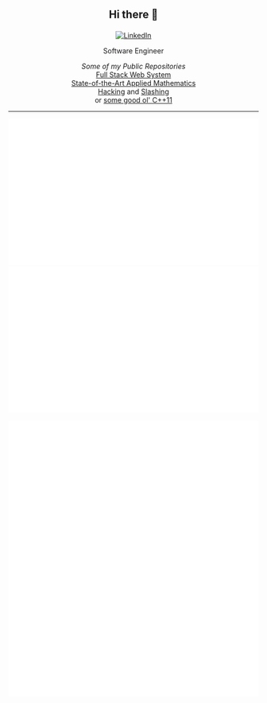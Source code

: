 ## <p align=center>Hi there 👋<p>

<a href="https://www.linkedin.com/in/kardakis/">
    <p align="center">
        <img src="https://img.shields.io/badge/-Spyridon%20Kardakis-blue?style=flat&logo=Linkedin&logoColor=white&logoWidth=20&link=https://www.linkedin.com/in/kardakis/" alt="LinkedIn">
    </p>
</a>

<p align="center">
    Software Engineer
</p>

<p align="center">
    <i>Some of my Public Repositories</i><br>
    <a href="https://github.com/spykard/popularplaces-app">Full Stack Web System</a><br>
    <a href="https://github.com/spykard/Classification-HMMs">State-of-the-Art Applied Mathematics</a><br>
    <a href="https://github.com/spykard/tiktok-autoclaimer">Hacking</a> and 
    <a href="https://github.com/spykard/instagram-autoclaimer">Slashing</a><br>
    or <a href="https://github.com/spykard/weather-grib">some good ol' C++11</a><br>
</p>

---

<!-- ![Spykard's GitHub stats 1](https://github-readme-stats.vercel.app/api?username=spykard&hide=issues&count_private=true&show_icons=true&include_all_commits=true) -->

![Spykard's GitHub stats 1](https://github.com/spykard/spykard/blob/stats_output/generated/overview.svg) ![Spykard's GitHub stats 2](https://github.com/spykard/spykard/blob/stats_output/generated/languages.svg)

![Spykard's GitHub stats 3](https://github.com/spykard/spykard/blob/metrics_output/github-metrics.svg)

<!--
**spykard/spykard** is a ✨ _special_ ✨ repository because its `README.md` (this file) appears on your GitHub profile.

Here are some ideas to get you started:

- 🔭 I’m currently working on ...
- 🌱 I’m currently learning ...
- 👯 I’m looking to collaborate on ...
- 🤔 I’m looking for help with ...
- 💬 Ask me about ...
- 📫 How to reach me: ...
- 😄 Pronouns: ...
- ⚡ Fun fact: ...

Here are some GitHub statistics examples:
https://github.com/lowlighter/metrics
-->

